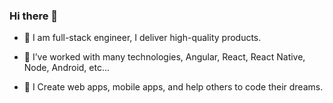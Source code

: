 ### Hi there 👋

- 🔭 I am full-stack engineer, I deliver high-quality products.

- 🌱 I’ve worked with many technologies, Angular, React, React Native, Node, Android, etc...

- 💬 I Create web apps, mobile apps, and help others to code their dreams.

<!--
**keisalinasdev/keisalinasdev** is a ✨ _special_ ✨ repository because its `README.md` (this file) appears on your GitHub profile.

Here are some ideas to get you started:

- 🔭 I’m currently working on ...
- 🌱 I’m currently learning ...
- 👯 I’m looking to collaborate on ...
- 🤔 I’m looking for help with ...
- 💬 Ask me about ...
- 📫 How to reach me: ...
- 😄 Pronouns: ...
- ⚡ Fun fact: ...
-->
